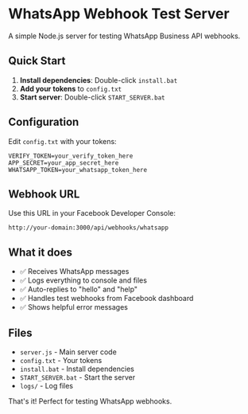 # WhatsApp Webhook Test Server

A simple Node.js server for testing WhatsApp Business API webhooks.

## Quick Start

1. **Install dependencies**: Double-click `install.bat`
2. **Add your tokens** to `config.txt`
3. **Start server**: Double-click `START_SERVER.bat`

## Configuration

Edit `config.txt` with your tokens:

```
VERIFY_TOKEN=your_verify_token_here
APP_SECRET=your_app_secret_here  
WHATSAPP_TOKEN=your_whatsapp_token_here
```

## Webhook URL

Use this URL in your Facebook Developer Console:
```
http://your-domain:3000/api/webhooks/whatsapp
```

## What it does

- ✅ Receives WhatsApp messages
- ✅ Logs everything to console and files
- ✅ Auto-replies to "hello" and "help"
- ✅ Handles test webhooks from Facebook dashboard
- ✅ Shows helpful error messages

## Files

- `server.js` - Main server code
- `config.txt` - Your tokens
- `install.bat` - Install dependencies
- `START_SERVER.bat` - Start the server
- `logs/` - Log files

That's it! Perfect for testing WhatsApp webhooks.